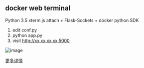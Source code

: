 ## docker web terminal

Python 3.5
xterm.js attach + Flask-Sockets + docker python SDK

1. edit conf.py
2. python app.py
3. visit http://xx.xx.xx.xx:5000

![image](https://upload-images.jianshu.io/upload_images/5903030-9c88726e1e917968.gif?imageMogr2/auto-orient/strip%7CimageView2/2/w/700)

[更多详情](https://www.jianshu.com/p/02dc7331f371)



